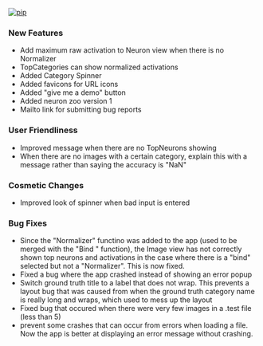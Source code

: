 [![pip](https://img.shields.io/badge/compatible%20pip%20version-0.13.0-00bbe2?logo=pypi&logoColor=f5c39e)](https://pypi.org/project/deephys/0.13.0)


### New Features
- Add maximum raw activation to Neuron view when there is no Normalizer
- TopCategories can show normalized activations
- Added Category Spinner
- Added favicons for URL icons
- Added "give me a demo" button
- Added neuron zoo version 1
- Mailto link for submitting bug reports




### User Friendliness
- Improved message when there are no TopNeurons showing
- When there are no images with a certain category, explain this with a message rather than saying the accuracy is "NaN"




### Cosmetic Changes
- Improved look of spinner when bad input is entered


### Bug Fixes
- Since the "Normalizer" functino was added to the app (used to be merged with the "Bind " function), the Image view has not correctly shown top neurons and activations in the case where there is a "bind" selected but not a "Normalizer". This is now fixed.
- Fixed a bug where the app crashed instead of showing an error popup
- Switch ground truth title to a label that does not wrap. This prevents a layout bug that was caused from when the ground truth category name is really long and wraps, which used to mess up the layout
- Fixed bug that occured when there were very few images in a .test file (less than 5)
- prevent some crashes that can occur from errors when loading a file. Now the app is better at displaying an error message without crashing.







